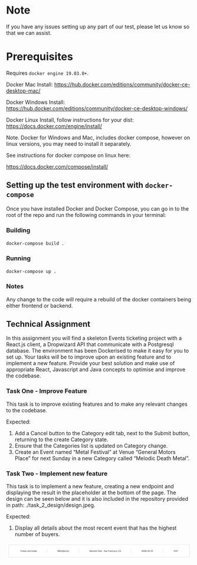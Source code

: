 # Note

If you have any issues setting up any part of our test, please let us know so that we can assist.

# Prerequisites

Requires `docker engine 19.03.0+`.

Docker Mac Install: https://hub.docker.com/editions/community/docker-ce-desktop-mac/

Docker Windows Install: https://hub.docker.com/editions/community/docker-ce-desktop-windows/

Docker Linux Install, follow instructions for your dist: https://docs.docker.com/engine/install/

Note. Docker for Windows and Mac, includes docker compose, however on linux versions, you may need to install it separately.

See instructions for docker compose on linux here:

https://docs.docker.com/compose/install/

## Setting up the test environment with `docker-compose`

Once you have installed Docker and Docker Compose, you can go in to the root of the repo and run the following commands in your terminal:

### Building

`docker-compose build .`

### Running

`docker-compose up .`

### Notes

Any change to the code will require a rebuild of the docker containers being either frontend or backend.

## Technical Assignment

In this assignment you will find a skeleton Events ticketing project with a React.js client, a Dropwizard API that communicate with a Postgresql database. 
The environment has been Dockerised to make it easy for you to set up.
Your tasks will be to improve upon an existing feature and to implement a new feature.
Provide your best solution and make use of appropriate React, Javascript and Java concepts to optimise and improve the codebase.

### Task One - Improve Feature

This task is to improve existing features and to make any relevant changes to the codebase.

Expected:


1. Add a Cancel button to the Category edit tab, next to the Submit button, returning to the create Category state.
2. Ensure that the Categories list is updated on Category change.
3. Create an Event named “Metal Festival” at Venue “General Motors Place” for next Sunday in a new Category called “Melodic Death Metal”.

### Task Two - Implement new feature

This task is to implement a new feature, creating a new endpoint and displaying the result in the placeholder at the bottom of the page. 
The design can be seen below and it is also included in the repository provided in path: ./task_2_design/design.jpeg.

Expected:

1. Display all details about the most recent event that has the highest number of buyers.

![](task_2_design/design.jpeg)
